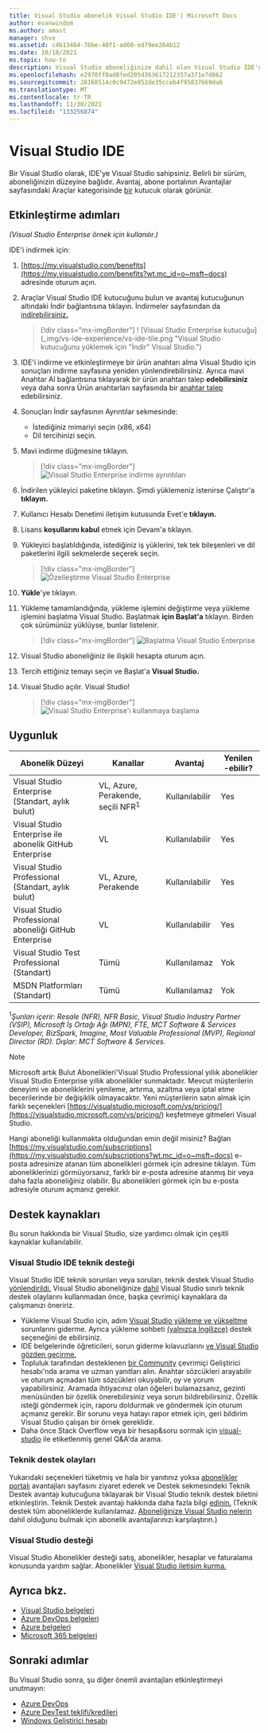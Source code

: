 ```yaml
---
title: Visual Studio abonelik Visual Studio IDE'| Microsoft Docs
author: evanwindom
ms.author: amast
manager: shve
ms.assetid: c4b13464-76be-40f1-ad60-ed79ee264b12
ms.date: 10/18/2021
ms.topic: how-to
description: Visual Studio aboneliğinize dahil olan Visual Studio IDE'nin nasıl indir Visual Studio öğrenin
ms.openlocfilehash: e2970ff0ad0fed205d363617212357a371e7d862
ms.sourcegitcommit: 28168514c0c9472e852de35cceb4f95837669da6
ms.translationtype: MT
ms.contentlocale: tr-TR
ms.lasthandoff: 11/30/2021
ms.locfileid: "133256874"
---
```

# <a name="the-visual-studio-ide"></a>Visual Studio IDE
Bir Visual Studio olarak, IDE'ye Visual Studio sahipsiniz.  Belirli bir sürüm, aboneliğinizin düzeyine bağlıdır.  Avantaj, abone portalının Avantajlar sayfasındaki Araçlar kategorisinde [bir](https://my.visualstudio.com/benefits?wt.mc_id=o~msft~docs) kutucuk olarak görünür.

## <a name="activation-steps"></a>Etkinleştirme adımları
*(Visual Studio Enterprise örnek için kullanılır.)*

IDE'i indirmek için:
1. [https://my.visualstudio.com/benefits](https://my.visualstudio.com/benefits?wt.mc_id=o~msft~docs) adresinde oturum açın.
2. Araçlar Visual Studio IDE kutucuğunu bulun ve avantaj kutucuğunun altındaki İndir bağlantısına tıklayın.   İndirmeler sayfasından da [indirebilirsiniz.](https://my.visualstudio.com/downloads?wt.mc_id=o~msft~docs)
   > [!div class="mx-imgBorder"]
   > ! [Visual Studio Enterprise kutucuğu](_img/vs-ide-experience/vs-ide-tile.png "Visual Studio kutucuğunu yüklemek için "İndir" Visual Studio.")

3. IDE'i indirme ve etkinleştirmeye bir ürün anahtarı alma Visual Studio için sonuçları indirme sayfasına yeniden yönlendirebilirsiniz. Ayrıca mavi Anahtar Al bağlantısına tıklayarak bir ürün anahtarı talep **edebilirsiniz** veya daha sonra Ürün anahtarları sayfasında bir [anahtar talep](https://my.visualstudio.com/productkeys) edebilirsiniz.
4. Sonuçları İndir sayfasının Ayrıntılar sekmesinde:
   - İstediğiniz mimariyi seçin (x86, x64)
   - Dil tercihinizi seçin.
5. Mavi indirme düğmesine tıklayın.
   > [!div class="mx-imgBorder"]
   > ![Visual Studio Enterprise indirme ayrıntıları](_img/vs-ide-experience/vs-ide-download-details.png "İndirmeye başlamak için 'İndir' düğmesine tıklayın.")
6. İndirilen yükleyici paketine tıklayın.  Şimdi yüklemeniz istenirse Çalıştır'a **tıklayın.**
7. Kullanıcı Hesabı Denetimi iletişim kutusunda Evet'e **tıklayın.**
8. Lisans **koşullarını kabul** etmek için Devam'a tıklayın.
9. Yükleyici başlatıldığında, istediğiniz iş yüklerini, tek tek bileşenleri ve dil paketlerini ilgili sekmelerde seçerek seçin.
   > [!div class="mx-imgBorder"]
   > ![Özelleştirme Visual Studio Enterprise](_img/vs-ide-experience/vs-ide-customize-install-cropped.png "İş yükleri ve diğer bileşenler için seçimlerinizi yapma.")

10. **Yükle**'ye tıklayın.

11. Yükleme tamamlandığında, yükleme işlemini değiştirme veya yükleme işlemini başlatma Visual Studio.  Başlatmak **için Başlat'a** tıklayın.  Birden çok sürümünüz yüklüyse, bunlar listelenir.
    > [!div class="mx-imgBorder"]
    > ![Başlatma Visual Studio Enterprise](_img/vs-ide-experience/vs-ide-versions.png "Uygulamayı başlatmak için 'Başlat' Visual Studio.")

12. Visual Studio aboneliğiniz ile ilişkili hesapta oturum açın.

13. Tercih ettiğiniz temayı seçin ve Başlat'a **Visual Studio.**

14. Visual Studio açılır. Visual Studio!

    > [!div class="mx-imgBorder"]
    > ![Visual Studio Enterprise'ı kullanmaya başlama](_img/vs-ide-experience/vs-ide-start-cropped.png "Visual Studio!")


## <a name="eligibility"></a>Uygunluk
| Abonelik Düzeyi                                                 |     Kanallar                                            | Avantaj                                                          | Yenilen -ebilir?    |
|--------------------------------------------------------------------|---------------------------------------------------------|------------------------------------------------------------------|---------------|
| Visual Studio Enterprise (Standart, aylık bulut)   | VL, Azure, Perakende, seçili NFR<sup>1</sup> | Kullanılabilir       |  Yes          |
| Visual Studio Enterprise ile abonelik GitHub Enterprise   | VL | Kullanılabilir       |  Yes          |
| Visual Studio Professional (Standart, aylık bulut) | VL, Azure, Perakende                                       | Kullanılabilir                                                            |  Yes          |
| Visual Studio Professional aboneliği GitHub Enterprise | VL   | Kullanılabilir              |  Yes          |
| Visual Studio Test Professional (Standart)                         | Tümü                                            | Kullanılamaz                                             |  Yok         |
| MSDN Platformları (Standart)                                          | Tümü                                              | Kullanılamaz                                              |  Yok          |

<sup>1</sup>*Şunları içerir: Resale (NFR), NFR Basic, Visual Studio Industry Partner (VSIP), Microsoft İş Ortağı Ağı (MPN), FTE, MCT Software & Services Developer, BizSpark, Imagine, Most Valuable Professional (MVP), Regional Director (RD).  Dışlar: MCT Software & Services.*  

> [!NOTE]
> Microsoft artık Bulut Abonelikleri'Visual Studio Professional yıllık abonelikler Visual Studio Enterprise yıllık abonelikler sunmaktadır. Mevcut müşterilerin deneyimi ve aboneliklerini yenileme, artırma, azaltma veya iptal etme becerilerinde bir değişiklik olmayacaktır. Yeni müşterilerin satın almak için farklı seçenekleri [https://visualstudio.microsoft.com/vs/pricing/](https://visualstudio.microsoft.com/vs/pricing/) keşfetmeye gitmeleri Visual Studio.

Hangi aboneliği kullanmakta olduğundan emin değil misiniz?  Bağlan [https://my.visualstudio.com/subscriptions](https://my.visualstudio.com/subscriptions?wt.mc_id=o~msft~docs) e-posta adresinize atanan tüm abonelikleri görmek için adresine tıklayın. Tüm aboneliklerinizi görmüyorsanız, farklı bir e-posta adresine atanmış bir veya daha fazla aboneliğiniz olabilir.  Bu abonelikleri görmek için bu e-posta adresiyle oturum açmanız gerekir.

## <a name="support-resources"></a>Destek kaynakları
Bu sorun hakkında bir Visual Studio, size yardımcı olmak için çeşitli kaynaklar kullanılabilir.

### <a name="visual-studio-ide-technical-support"></a>Visual Studio IDE teknik desteği
 Visual Studio IDE teknik sorunları veya soruları, teknik destek Visual Studio [yönlendirildi.](https://visualstudio.microsoft.com/vs/support/) Visual Studio aboneliğinize [dahil](vs-tech-support.md) Visual Studio sınırlı teknik destek olaylarını kullanmadan önce, başka çevrimiçi kaynaklara da çalışmanızı öneririz.
- Yükleme Visual Studio için, adım [Visual Studio yükleme ve yükseltme](https://docs.microsoft.com/visualstudio/install/troubleshooting-installation-issues) sorunlarını giderme. Ayrıca yükleme sohbeti [(yalnızca İngilizce)](https://visualstudio.microsoft.com/vs/support/#talktous) destek seçeneğini de ebilirsiniz.
- IDE belgelerinde öğreticileri, sorun giderme kılavuzlarını [ve Visual Studio gözden geçirme.](https://docs.microsoft.com/visualstudio/ide/)
- Topluluk tarafından desteklenen [bir Community](https://developercommunity.visualstudio.com/) çevrimiçi Geliştirici hesabı'nda arama ve uzman yanıtları alın. Anahtar sözcükleri arayabilir ve oturum açmadan tüm sözcükleri okuyabilir, oy ve yorum yapabilirsiniz. Aramada ihtiyacınız olan öğeleri bulamazsanız, gezinti menüsünden bir özellik önerebilirsiniz veya sorun bildirebilirsiniz. Özellik isteği göndermek için, raporu doldurmak ve göndermek için oturum açmanız gerekir. Bir sorunu veya hatayı rapor etmek için, geri bildirim Visual Studio çalışan bir örnek gereklidir.
- Daha önce Stack Overflow veya bir hesap&soru sormak için [visual-studio](https://stackoverflow.com/questions/tagged/visual-studio?tab=Newest) ile etiketlenmiş genel Q&A'da arama.

### <a name="technical-support-incidents"></a>Teknik destek olayları
Yukarıdaki seçenekleri tüketmiş ve hala bir yanıtınız yoksa [abonelikler portalı](https://my.visualstudio.com/Benefits) avantajları sayfasını ziyaret ederek ve Destek sekmesindeki Teknik Destek avantajı kutucuğuna tıklayarak bir Visual Studio teknik destek biletini etkinleştirin. Teknik Destek avantajı hakkında daha fazla bilgi [edinin.](vs-tech-support.md) (Teknik destek tüm aboneliklerde kullanılamaz. [Aboneliğinize Visual Studio nelerin](https://visualstudio.microsoft.com/vs/benefits/#azure?cat=visual-studio-enterprise-subscription) dahil olduğunu bulmak için abonelik avantajlarınızı karşılaştırın.)

### <a name="visual-studio-subscription-support"></a>Visual Studio desteği
Visual Studio Abonelikler desteği satış, abonelikler, hesaplar ve faturalama konusunda yardım sağlar. Abonelikler [Visual Studio iletişim kurma.](https://my.visualstudio.com/gethelp)

## <a name="see-also"></a>Ayrıca bkz.
- [Visual Studio belgeleri](/visualstudio/)
- [Azure DevOps belgeleri](/azure/devops/)
- [Azure belgeleri](/azure/)
- [Microsoft 365 belgeleri](/microsoft-365/)

## <a name="next-steps"></a>Sonraki adımlar
Bu Visual Studio sonra, şu diğer önemli avantajları etkinleştirmeyi unutmayın:
- [Azure DevOps](vs-azure-devops.md)
- [Azure DevTest teklifi/kredileri](/azure/devtest/offer/)
- [Windows Geliştirici hesabı](vs-windows-dev.md)